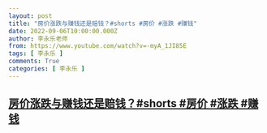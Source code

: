 ```yaml
---
layout: post
title: "房价涨跌与赚钱还是赔钱？#shorts #房价 #涨跌 #赚钱"
date: 2022-09-06T10:00:00.000Z
author: 李永乐老师
from: https://www.youtube.com/watch?v=-myA_1JI85E
tags: [ 李永乐 ]
comments: True
categories: [ 李永乐 ]
---
```

<!--1662458400000-->
[房价涨跌与赚钱还是赔钱？#shorts #房价 #涨跌 #赚钱](https://www.youtube.com/watch?v=-myA_1JI85E)
------

<div>

</div>
